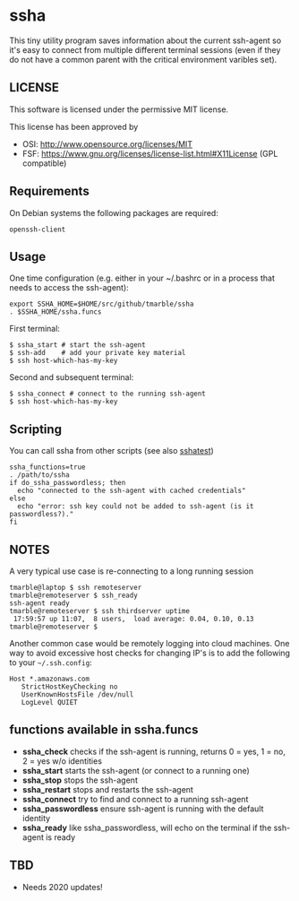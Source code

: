 # ssha

This tiny utility program saves information about the current
ssh-agent so it's easy to connect from multiple different
terminal sessions (even if they do not have a common parent
with the critical environment varibles set).

## LICENSE

This software is licensed under the permissive MIT license.

This license has been approved by
 * OSI: http://www.opensource.org/licenses/MIT
 * FSF: https://www.gnu.org/licenses/license-list.html#X11License (GPL compatible)

## Requirements

On Debian systems the following packages are required:

    openssh-client

## Usage

One time configuration (e.g. either in your ~/.bashrc or in a process
that needs to access the ssh-agent):
```
export SSHA_HOME=$HOME/src/github/tmarble/ssha
. $SSHA_HOME/ssha.funcs
```

First terminal:

    $ ssha_start # start the ssh-agent
	$ ssh-add    # add your private key material
	$ ssh host-which-has-my-key

Second and subsequent terminal:

    $ ssha_connect # connect to the running ssh-agent
	$ ssh host-which-has-my-key

## Scripting

You can call ssha from other scripts (see also [sshatest](https://raw.github.com/tmarble/ssha/master/sshatest))

    ssha_functions=true
    . /path/to/ssha
    if do_ssha_passwordless; then
      echo "connected to the ssh-agent with cached credentials"
    else
      echo "error: ssh key could not be added to ssh-agent (is it passwordless?)."
    fi

## NOTES

A very typical use case is re-connecting to a long running session

```
tmarble@laptop $ ssh remoteserver
tmarble@remoteserver $ ssh_ready
ssh-agent ready
tmarble@remoteserver $ ssh thirdserver uptime
 17:59:57 up 11:07,  8 users,  load average: 0.04, 0.10, 0.13
tmarble@remoteserver $
```

Another common case would be remotely logging into cloud machines.
One way to avoid excessive host checks for changing IP's is
to add the following to your ```~/.ssh.config```:
```
Host *.amazonaws.com
   StrictHostKeyChecking no
   UserKnownHostsFile /dev/null
   LogLevel QUIET
```
## functions available in ssha.funcs

* **ssha_check** checks if the ssh-agent is running, returns 0 = yes, 1 = no, 2 = yes w/o identities
* **ssha_start** starts the ssh-agent (or connect to a running one)
* **ssha_stop** stops the ssh-agent
* **ssha_restart** stops and restarts the ssh-agent
* **ssha_connect** try to find and connect to a running ssh-agent
* **ssha_passwordless** ensure ssh-agent is running with the default identity
* **ssha_ready** like ssha_passwordless, will echo on the terminal if the ssh-agent is ready

## TBD

- Needs 2020 updates!
